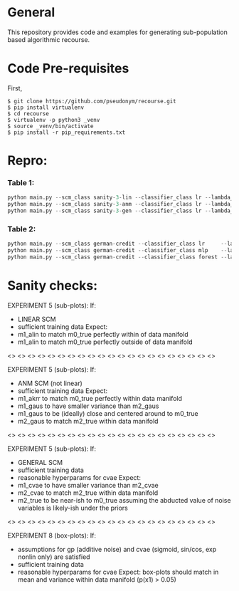 # General

This repository provides code and examples for generating sub-population based algorithmic recourse.

# Code Pre-requisites

First,
```console
$ git clone https://github.com/pseudonym/recourse.git
$ pip install virtualenv
$ cd recourse
$ virtualenv -p python3 _venv
$ source _venv/bin/activate
$ pip install -r pip_requirements.txt
```


# Repro:

### Table 1:
```python
python main.py --scm_class sanity-3-lin --classifier_class lr --lambda_lcb 2. --optimization_approach grad_descent --grad_descent_epochs 1000 --batch_number 0 --sample_count 50
python main.py --scm_class sanity-3-anm --classifier_class lr --lambda_lcb 2. --optimization_approach grad_descent --grad_descent_epochs 1000 --batch_number 0 --sample_count 50
python main.py --scm_class sanity-3-gen --classifier_class lr --lambda_lcb 2. --optimization_approach grad_descent --grad_descent_epochs 1000 --batch_number 0 --sample_count 50
```

### Table 2:
```python
python main.py --scm_class german-credit --classifier_class lr     --lambda_lcb 2.5 --optimization_approach grad_descent --grad_descent_epochs 1000 --non_intervenable_nodes x1 x2 x5 --batch_number 0 --sample_count 50
python main.py --scm_class german-credit --classifier_class mlp    --lambda_lcb 2.5 --optimization_approach grad_descent --grad_descent_epochs 1000 --non_intervenable_nodes x1 x2 x5 --batch_number 0 --sample_count 50
python main.py --scm_class german-credit --classifier_class forest --lambda_lcb 2.5 --optimization_approach brute_force  --grid_search_bins 10      --non_intervenable_nodes x1 x2 x5 --batch_number 0 --sample_count 50
```


# Sanity checks:

EXPERIMENT 5 (sub-plots):
If:
* LINEAR SCM
* sufficient training data
Expect:
* m1_alin to match m0_true perfectly within of data manifold
* m1_alin to match m0_true perfectly outside of data manifold

<> <> <> <> <> <> <> <> <> <> <> <> <> <> <> <> <> <> <> <> <>

EXPERIMENT 5 (sub-plots):
If:
* ANM SCM (not linear)
* sufficient training data
Expect:
* m1_akrr to match m0_true perfectly within data manifold
* m1_gaus to have smaller variance than m2_gaus
* m1_gaus to be (ideally) close and centered around to m0_true
* m2_gaus to match m2_true within data manifold

<> <> <> <> <> <> <> <> <> <> <> <> <> <> <> <> <> <> <> <> <>

EXPERIMENT 5 (sub-plots):
If:
* GENERAL SCM
* sufficient training data
* reasonable hyperparams for cvae
Expect:
* m1_cvae to have smaller variance than m2_cvae
* m2_cvae to match m2_true within data manifold
* m2_true to be near-ish to m0_true assuming the abducted value of noise variables is likely-ish under the priors

<> <> <> <> <> <> <> <> <> <> <> <> <> <> <> <> <> <> <> <> <>

EXPERIMENT 8 (box-plots):
If:
* assumptions for gp (additive noise) and cvae (sigmoid, sin/cos, exp nonlin only) are satisfied
* sufficient training data
* reasonable hyperparams for cvae
Expect: box-plots should match in mean and variance within data manifold (p(x1) > 0.05)


